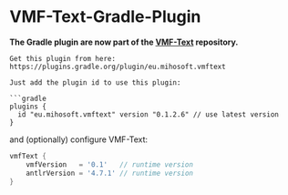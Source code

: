 # VMF-Text-Gradle-Plugin

**The Gradle plugin are now part of the [VMF-Text](https://github.com/miho/VMF-Text) repository.**

```
Get this plugin from here: https://plugins.gradle.org/plugin/eu.mihosoft.vmftext

Just add the plugin id to use this plugin:

```gradle
plugins {
  id "eu.mihosoft.vmftext" version "0.1.2.6" // use latest version
}
```

and (optionally) configure VMF-Text:

```gradle
vmfText {
    vmfVersion   = '0.1'   // runtime version
    antlrVersion = '4.7.1' // runtime version
}
```
```
